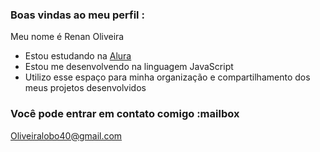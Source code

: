 ### Boas vindas ao meu perfil :

Meu nome é Renan Oliveira 

- Estou estudando na [Alura](https://www.alura.com.br)
- Estou me desenvolvendo na linguagem JavaScript
- Utilizo esse espaço para minha organização e compartilhamento dos meus projetos desenvolvidos

### Você pode entrar em contato comigo :mailbox

Oliveiralobo40@gmail.com 
